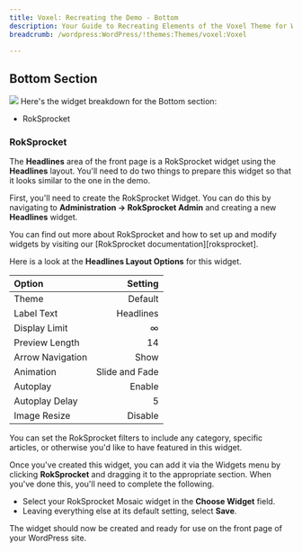 ```yaml
---
title: Voxel: Recreating the Demo - Bottom
description: Your Guide to Recreating Elements of the Voxel Theme for WordPress
breadcrumb: /wordpress:WordPress/!themes:Themes/voxel:Voxel

---
```


Bottom Section
-----
![][demo1]
Here's the widget breakdown for the Bottom section:

* RokSprocket

### RokSprocket
The **Headlines** area of the front page is a RokSprocket widget using the **Headlines** layout. You'll need to do two things to prepare this widget so that it looks similar to the one in the demo.

First, you'll need to create the RokSprocket Widget. You can do this by navigating to **Administration -> RokSprocket Admin** and creating a new **Headlines** widget. 

You can find out more about RokSprocket and how to set up and modify widgets by visiting our [RokSprocket documentation][roksprocket].

Here is a look at the **Headlines Layout Options** for this widget.

| Option | Setting |
|:-------|------:|
| Theme | Default |
| Label Text | Headlines |
| Display Limit | ∞ |
| Preview Length | 14 |
| Arrow Navigation | Show |
| Animation | Slide and Fade |
| Autoplay | Enable |
| Autoplay Delay | 5 |
| Image Resize | Disable |

You can set the RokSprocket filters to include any category, specific articles, or otherwise you'd like to have featured in this widget.

Once you've created this widget, you can add it via the Widgets menu by clicking **RokSprocket** and dragging it to the appropriate section. When you've done this, you'll need to complete the following.

* Select your RokSprocket Mosaic widget in the **Choose Widget** field.
* Leaving everything else at its default setting, select **Save**.

The widget should now be created and ready for use on the front page of your WordPress site.

[demo1]: assets/demo_11.jpeg